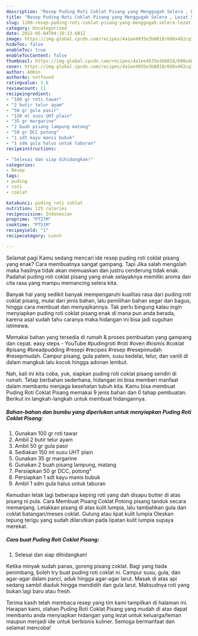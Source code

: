 ```yaml
---
description: "Resep Puding Roti Coklat Pisang yang Menggugah Selera , Lezat Sekali"
title: "Resep Puding Roti Coklat Pisang yang Menggugah Selera , Lezat Sekali"
slug: 1100-resep-puding-roti-coklat-pisang-yang-menggugah-selera-lezat-sekali
category: Uncategorized
date: 2022-05-04T04:10:13.681Z
image: https://img-global.cpcdn.com/recipes/4a1ee4935e3b0818/680x482cq70/puding-roti-coklat-pisang-foto-resep-utama.jpg
hideToc: false
enableToc: true
enableTocContent: false
thumbnail: https://img-global.cpcdn.com/recipes/4a1ee4935e3b0818/680x482cq70/puding-roti-coklat-pisang-foto-resep-utama.jpg
cover: https://img-global.cpcdn.com/recipes/4a1ee4935e3b0818/680x482cq70/puding-roti-coklat-pisang-foto-resep-utama.jpg
author: Admin
authorAv: notfound
ratingvalue: 3.8
reviewcount: 11
recipeingredient:
- "100 gr roti tawar"
- "2 butir telur ayam"
- "50 gr gula pasir"
- "150 ml susu UHT plain"
- "35 gr margarine"
- "2 buah pisang lampung matang"
- "50 gr DCC potong"
- "1 sdt kayu manis bubuk"
- "1 sdm gula halus untuk taburan"
recipeinstructions:

- "Selesai dan siap dihidangkan!"
categories:
- Resep
tags:
- puding
- roti
- coklat

katakunci: puding roti coklat 
nutrition: 125 calories
recipecuisine: Indonesian
preptime: "PT27M"
cooktime: "PT51M"
recipeyield: "1"
recipecategory: Lunch

---
```



Selamat pagi Kamu sedang mencari ide resep puding roti coklat pisang yang enak? Cara membuatnya sangat gampang. Tapi Jika salah mengolah maka hasilnya tidak akan memuaskan dan justru cenderung tidak enak. Padahal puding roti coklat pisang yang enak selayaknya memiliki aroma dan cita rasa yang mampu memancing selera kita.


Banyak hal yang sedikit banyak mempengaruhi kualitas rasa dari puding roti coklat pisang, mulai dari jenis bahan, lalu pemilihan bahan segar dan bagus, hingga cara membuat dan menyajikannya. Tak perlu bingung kalau ingin menyiapkan puding roti coklat pisang enak di mana pun anda berada, karena asal sudah tahu caranya maka hidangan ini bisa jadi suguhan istimewa.

Memakai bahan yang tersedia di rumah &amp; proses pembuatan yang gampang dan cepat. easy steps - YouTube #pudingroti #roti #oven #kismis #coklat #pisang #breadpudding #resepi #recipes #resep #resepimudah #resepmudah. Campur pisang, gula palem, susu kedelai, telur, dan vanili di dalam mangkuk lalu kocok hingga adonan lembut.


Nah, kali ini kita coba, yuk, siapkan puding roti coklat pisang sendiri di rumah. Tetap berbahan sederhana, hidangan ini bisa memberi manfaat dalam membantu menjaga kesehatan tubuh kita. Kamu bisa membuat Puding Roti Coklat Pisang memakai 9 jenis bahan dan 0 tahap pembuatan. Berikut ini langkah-langkah untuk membuat hidangannya.

<!--inarticleads1-->

##### Bahan-bahan dan bumbu yang diperlukan untuk menyiapkan Puding Roti Coklat Pisang:

1. Gunakan 100 gr roti tawar
1. Ambil 2 butir telur ayam
1. Ambil 50 gr gula pasir
1. Sediakan 150 ml susu UHT plain
1. Gunakan 35 gr margarine
1. Gunakan 2 buah pisang lampung, matang
1. Persiapkan 50 gr DCC, potong²
1. Persiapkan 1 sdt kayu manis bubuk
1. Ambil 1 sdm gula halus untuk taburan


Kemudian letak lagi beberapa keping roti yang dah disapu butter di atas pisang ni pula. Cara Membuat Pisang Coklat Potong pisang tanduk secara memanjang. Letakkan pisang di atas kulit lumpia, lalu tambahkan gula dan coklat batangan/meses coklat. Gulung atau lipat kulit lumpia Oleskan tepung terigu yang sudah dilarutkan pada lipatan kulit lumpia supaya merekat. 

<!--inarticleads2-->

##### Cara buat Puding Roti Coklat Pisang:


1. Selesai dan siap dihidangkan!

Ketika minyak sudah panas, goreng pisang coklat. Bagi yang tiada penimbang, boleh try buat puding roti coklat ni. Campur susu, gula, dan agar-agar dalam panci, aduk hingga agar-agar larut. Masak di atas api sedang sambil diaduk hingga mendidih dan gula larut. Maksudnya roti yang bukan lagi baru atau fresh. 

Terima kasih telah membaca resep yang tim kami tampilkan di halaman ini. Harapan kami, olahan Puding Roti Coklat Pisang yang mudah di atas dapat membantu anda menyiapkan hidangan yang lezat untuk keluarga/teman maupun menjadi ide untuk berbisnis kuliner. Semoga bermanfaat dan selamat mencoba!

